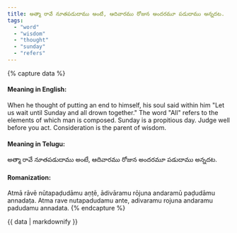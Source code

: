 ```yaml
---
title: అత్మా రావే నూతపడుదాము అంటే, ఆదివారము రోజున అందరమూ పడుదాము అన్నదట.
tags:
  - "word"
  - "wisdom"
  - "thought"
  - "sunday"
  - "refers"
---
```


{% capture data %}
#### Meaning in English:
When he thought of putting an end to himself, his soul said within him "Let us wait until Sunday and all drown together."
The word "All" refers to the elements of which man is composed.
Sunday is a propitious day.
Judge well before you act.
Consideration is the parent of wisdom.

#### Meaning in Telugu:
అత్మా రావే నూతపడుదాము అంటే, ఆదివారము రోజున అందరమూ పడుదాము అన్నదట.

#### Romanization:
Atmā rāvē nūtapaḍudāmu aṇṭē, ādivāramu rōjuna andaramū paḍudāmu annadaṭa.
Atma rave nutapadudamu ante, adivaramu rojuna andaramu padudamu annadata.
{% endcapture %}

{{ data | markdownify }}

